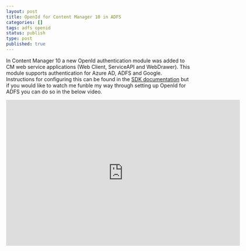 ```yaml
---
layout: post
title: OpenId for Content Manager 10 in ADFS
categories: []
tags: adfs openid
status: publish
type: post
published: true
---
```


In Content Manager 10 a new OpenId authentication module was added to CM web service applications (Web Client, ServiceAPI and WebDrawer). This module supports authentication for Azure AD, ADFS and Google.  Instructions for configuring this can be found in the [SDK documentation](https://content-manager-sdk.github.io/Community/10/oidc.html) but if you would like to watch me funble my way through setting up OpenId for ADFS you can do so in the below video.
<iframe src="https://player.vimeo.com/video/552700353?app_id=122963&amp;wmode=opaque" width="640" height="400" frameborder="0" title="Power BI" allow="autoplay; fullscreen" allowfullscreen=""></iframe>


